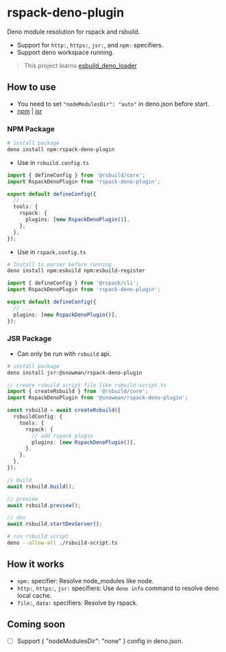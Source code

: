 # rspack-deno-plugin

Deno module resolution for rspack and rsbuild.

- Support for `http:`, `https:`, `jsr:`, and `npm:` specifiers.
- Support deno workspace running.

> This project learns [esbuild_deno_loader](https://github.com/lucacasonato/esbuild_deno_loader)

## How to use

- You need to set `"nodeModulesDir": "auto"` in deno.json before start.
- [npm](https://www.npmjs.com/package/rspack-deno-plugin) | [jsr](https://jsr.io/@snowman/rspack-deno-plugin)

### NPM Package

```bash
# install package
deno install npm:rspack-deno-plugin
```

- Use in `rsbuild.config.ts`

```ts
import { defineConfig } from '@rsbuild/core';
import RspackDenoPlugin from 'rspack-deno-plugin';

export default defineConfig({
  // ...
  tools: {
    rspack: {
      plugins: [new RspackDenoPlugin()],
    },
  },
});
```

- Use in `rspack.config.ts`

```bash
# Install ts parser before running
deno install npm:esbuild npm:esbuild-register
```

```ts
import { defineConfig } from '@rspack/cli';
import RspackDenoPlugin from 'rspack-deno-plugin';

export default defineConfig({
  // ...
  plugins: [new RspackDenoPlugin()],
});
```

### JSR Package

- Can only be run with `rsbuild` api.

```bash
# install package
deno install jsr:@snowman/rspack-deno-plugin
```

```ts
// create rsbuild script file like rsbuild-script.ts
import { createRsbuild } from '@rsbuild/core';
import RspackDenoPlugin from '@snowman/rspack-deno-plugin';

const rsbuild = await createRsbuild({
  rsbuildConfig: {
    tools: {
      rspack: {
        // add rspack plugin
        plugins: [new RspackDenoPlugin()],
      },
    },
  },
});

// build
await rsbuild.build();

// preview
await rsbuild.preview();

// dev
await rsbuild.startDevServer();
```

```bash
# run rsbuild script
deno --allow-all ./rsbuild-script.ts
```

## How it works

- `npm:` specifier: Resolve node_modules like node.
- `http:`, `https:`, `jsr:` specifiers: Use `deno info` command to resolve deno local cache.
- `file:`, `data:` specifiers: Resolve by rspack.

## Coming soon

- [ ] Support { "nodeModulesDir": "none" } config in deno.json.
